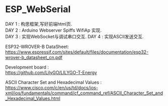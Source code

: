 # ESP_WebSerial  

DAY 1 : 构思框架,写好前端html页.  
DAY 2 : Arduino Webserver Spiffs WifiAp 实现.  
DAY 3 : 实现WebSocket与调试串口交互.
DAY 4 : 实现ASCII发送交互.


ESP32­-WROVER­-B DataSheet:  
https://www.espressif.com/sites/default/files/documentation/esp32-wrover-b_datasheet_cn.pdf

Development board :  
https://github.com/LilyGO/LILYGO-T-Energy

ASCII Character Set and Hexadecimal Values :  
https://www.cisco.com/c/en/us/td/docs/ios-xml/ios/fundamentals/command/cf_command_ref/ASCII_Character_Set_and_Hexadecimal_Values.html